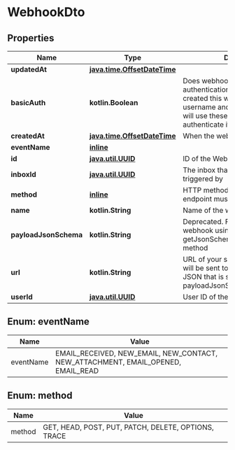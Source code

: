 
# WebhookDto

## Properties
Name | Type | Description | Notes
------------ | ------------- | ------------- | -------------
**updatedAt** | [**java.time.OffsetDateTime**](java.time.OffsetDateTime) |  | 
**basicAuth** | **kotlin.Boolean** | Does webhook expect basic authentication? If true it means you created this webhook with a username and password. MailSlurp will use these in the URL to authenticate itself. |  [optional]
**createdAt** | [**java.time.OffsetDateTime**](java.time.OffsetDateTime) | When the webhook was created |  [optional]
**eventName** | [**inline**](#EventNameEnum) |  |  [optional]
**id** | [**java.util.UUID**](java.util.UUID) | ID of the Webhook |  [optional]
**inboxId** | [**java.util.UUID**](java.util.UUID) | The inbox that the Webhook will be triggered by |  [optional]
**method** | [**inline**](#MethodEnum) | HTTP method that your server endpoint must listen for |  [optional]
**name** | **kotlin.String** | Name of the webhook |  [optional]
**payloadJsonSchema** | **kotlin.String** | Deprecated. Fetch JSON Schema for webhook using the getJsonSchemaForWebhookPayload method |  [optional]
**url** | **kotlin.String** | URL of your server that the webhook will be sent to. The schema of the JSON that is sent is described by the payloadJsonSchema. |  [optional]
**userId** | [**java.util.UUID**](java.util.UUID) | User ID of the Webhook |  [optional]


<a name="EventNameEnum"></a>
## Enum: eventName
Name | Value
---- | -----
eventName | EMAIL_RECEIVED, NEW_EMAIL, NEW_CONTACT, NEW_ATTACHMENT, EMAIL_OPENED, EMAIL_READ


<a name="MethodEnum"></a>
## Enum: method
Name | Value
---- | -----
method | GET, HEAD, POST, PUT, PATCH, DELETE, OPTIONS, TRACE



